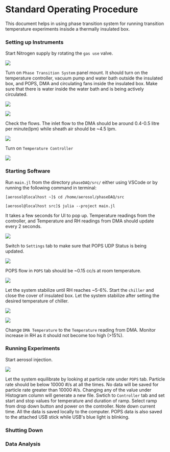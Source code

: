 # Standard Operating Procedure

This document helps in using phase transition system for running transition temperature experiments insisde a thermally insulated box.

### Setting up Instruments

Start Nitrogen supply by rotating the ```gas use``` valve.

![](doc/assets/nitrogen.png)

Turn on ```Phase Transition System``` panel mount. It should turn on the temperature controller, vacuum pump and water bath outside the insulated box, and POPS, DMA and circulating fans inside the insulated box. Make sure that there is water inside the water bath and is being actively circulated.

![](doc/assets/phase_system.png)

![](doc/assets/water_bath.png)

Check the flows. The inlet flow to the DMA should be around 0.4-0.5 litre per minute(lpm) while sheath air should be ~4.5 lpm.

![](doc/assets/flows.png)

Turn on ```Temperature Controller```

![](doc/assets/tc.png)

### Starting Software

Run ```main.jl``` from the directory ```phaseDAQ/src/``` either using VSCode or by running the following command in terminal:

```[aerosol@localhost ~]$ cd /home/aerosol/phaseDAQ/src```

```[aerosol@localhost src]$ julia --project main.jl``` 

It takes a few seconds for UI to pop up. Temperature readings from the controller, and Temperature and RH readings from DMA should update every 2 seconds.

![](doc/assets/controller.png)

Switch to ```Settings``` tab to make sure that POPS UDP Status is being updated.

![](doc/assets/settings.png)

POPS flow in ```POPS``` tab should be ~0.15 cc/s at room temperature.

![](doc/assets/pops.png)

Let the system stabilize until RH reaches ~5-6%.
Start the ```chiller``` and close the cover of insulated box. Let the system stabilize after setting the desired temperature of chiller.

![](doc/assets/chiller.png)

![](doc/assets/box.png)

Change ```DMA Temperature``` to the ```Temperature``` reading from DMA. Monitor increase in RH as it should not become too high (>15%).

### Running Experiments

Start aerosol injection.

![](doc/assets/aerosol.png)

Let the system equilibrate by looking at particle rate under ```POPS``` tab. Particle rate should be below 10000 #/s at all the times. No data will be saved for particle rate greater than 10000 #/s. Changing any of the value under Histogram column will generate a new file. Swtich to ```Controller``` tab and set start and stop values for temperature and duration of ramp. Select ramp from drop down button and power on the controller. Note down current time.
All the data is saved locally to the computer. POPS data is also saved to the attached USB stick while USB's blue light is blinking.

### Shutting Down



### Data Analysis

